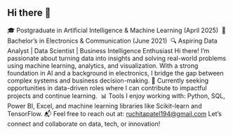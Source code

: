 ## Hi there 👋
🎓 Postgraduate in Artificial Intelligence & Machine Learning (April 2025) 
📡 Bachelor’s in Electronics & Communication (June 2021) 
🔍 Aspiring Data Analyst | Data Scientist | Business Intelligence Enthusiast
Hi there! I’m passionate about turning data into insights and solving real-world problems using machine learning, analytics, and visualization. With a strong foundation in AI and a background in electronics, I bridge the gap between complex systems and business decision-making.
💼 Currently seeking opportunities in data-driven roles where I can contribute to impactful projects and continue learning. 
📊 Tools I enjoy working with: Python, SQL, Power BI, Excel, and machine learning libraries like Scikit-learn and TensorFlow.
📬 Feel free to reach out at: ruchitapatel194@gmail.com Let’s connect and collaborate on data, tech, or innovation!
<!--
**ruchitapatel194/ruchitapatel194** is a ✨ _special_ ✨ repository because its `README.md` (this file) appears on your GitHub profile.

Here are some ideas to get you started:

- 🔭 I’m currently working on ...
- 🌱 I’m currently learning ...
- 👯 I’m looking to collaborate on ...
- 🤔 I’m looking for help with ...
- 💬 Ask me about ...
- 📫 How to reach me: ...
- 😄 Pronouns: ...
- ⚡ Fun fact: ...
-->
